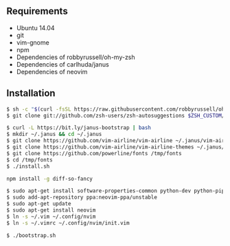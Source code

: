 ## Requirements

- Ubuntu 14.04
- git
- vim-gnome
- npm
- Dependencies of robbyrussell/oh-my-zsh
- Dependencies of carlhuda/janus
- Dependencies of neovim

## Installation

```sh
$ sh -c "$(curl -fsSL https://raw.githubusercontent.com/robbyrussell/oh-my-zsh/master/tools/install.sh)"
$ git clone git://github.com/zsh-users/zsh-autosuggestions $ZSH_CUSTOM/plugins/zsh-autosuggestions
```

```sh
$ curl -L https://bit.ly/janus-bootstrap | bash
$ mkdir ~/.janus && cd ~/.janus
$ git clone https://github.com/vim-airline/vim-airline ~/.janus/vim-airline
$ git clone https://github.com/vim-airline/vim-airline-themes ~/.janus/vim-airline-themes
$ git clone https://github.com/powerline/fonts /tmp/fonts
$ cd /tmp/fonts
$ ./install.sh
```

```sh
npm install -g diff-so-fancy
```

~~~ sh
$ sudo apt-get install software-properties-common python-dev python-pip python3-dev python3-pip silversearcher-ag
$ sudo add-apt-repository ppa:neovim-ppa/unstable
$ sudo apt-get update
$ sudo apt-get install neovim
$ ln -s ~/.vim ~/.config/nvim
$ ln -s ~/.vimrc ~/.config/nvim/init.vim
~~~

```sh
$ ./bootstrap.sh
```
